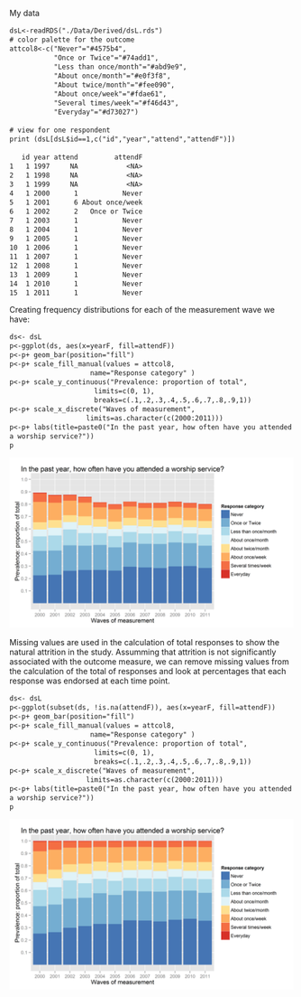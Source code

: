 <!--  Set the working directory to the repository's base directory; this assumes the report is nested inside of only one directory.-->




My data

    dsL<-readRDS("./Data/Derived/dsL.rds")
    # color palette for the outcome
    attcol8<-c("Never"="#4575b4",
               "Once or Twice"="#74add1",
               "Less than once/month"="#abd9e9",
               "About once/month"="#e0f3f8",
               "About twice/month"="#fee090",
               "About once/week"="#fdae61",
               "Several times/week"="#f46d43",
               "Everyday"="#d73027")

    # view for one respondent
    print (dsL[dsL$id==1,c("id","year","attend","attendF")])

       id year attend         attendF
    1   1 1997     NA            <NA>
    2   1 1998     NA            <NA>
    3   1 1999     NA            <NA>
    4   1 2000      1           Never
    5   1 2001      6 About once/week
    6   1 2002      2   Once or Twice
    7   1 2003      1           Never
    8   1 2004      1           Never
    9   1 2005      1           Never
    10  1 2006      1           Never
    11  1 2007      1           Never
    12  1 2008      1           Never
    13  1 2009      1           Never
    14  1 2010      1           Never
    15  1 2011      1           Never

Creating frequency distributions for each of the measurement wave we
have:

    ds<- dsL
    p<-ggplot(ds, aes(x=yearF, fill=attendF))
    p<-p+ geom_bar(position="fill")
    p<-p+ scale_fill_manual(values = attcol8,
                        name="Response category" )
    p<-p+ scale_y_continuous("Prevalence: proportion of total",
                         limits=c(0, 1),
                         breaks=c(.1,.2,.3,.4,.5,.6,.7,.8,.9,1))
    p<-p+ scale_x_discrete("Waves of measurement",
                       limits=as.character(c(2000:2011)))
    p<-p+ labs(title=paste0("In the past year, how often have you attended a worship service?"))
    p

<img src="figure_rmd/attend_2000_2011.png" title="plot of chunk attend_2000_2011" alt="plot of chunk attend_2000_2011" width="700px" />

Missing values are used in the calculation of total responses to show
the natural attrition in the study. Assumming that attrition is not
significantly associated with the outcome measure, we can remove missing
values from the calculation of the total of responses and look at
percentages that each response was endorsed at each time point.

    ds<- dsL
    p<-ggplot(subset(ds, !is.na(attendF)), aes(x=yearF, fill=attendF))
    p<-p+ geom_bar(position="fill")
    p<-p+ scale_fill_manual(values = attcol8,
                        name="Response category" )
    p<-p+ scale_y_continuous("Prevalence: proportion of total",
                         limits=c(0, 1),
                         breaks=c(.1,.2,.3,.4,.5,.6,.7,.8,.9,1))
    p<-p+ scale_x_discrete("Waves of measurement",
                       limits=as.character(c(2000:2011)))
    p<-p+ labs(title=paste0("In the past year, how often have you attended a worship service?"))
    p

<img src="figure_rmd/attend_2000_2011_na.png" title="plot of chunk attend_2000_2011_na" alt="plot of chunk attend_2000_2011_na" width="700px" />
